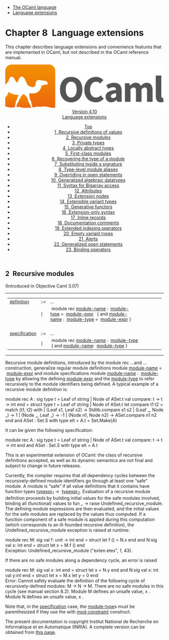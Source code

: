 <!-- ((! set title Manual !)) ((! set documentation !)) ((! set manual !)) ((! set nobreadcrumb !)) -->
<div class="manual content"><ul class="part_menu"><li><a href="language.html">The OCaml language</a></li><li class="active"><a href="extn.html">Language extensions</a></li></ul>




<h1 class="chapter" id="sec238"><span>Chapter 8</span>&nbsp;&nbsp;Language extensions</h1>
<p> <a id="c:extensions"></a>
</p><p>This chapter describes language extensions and convenience features
that are implemented in OCaml, but not described in the
OCaml reference manual.</p><header><nav class="toc brand"><a class="brand" href="https://ocaml.org/"><img src="colour-logo-gray.svg" class="svg" alt="OCaml"></a></nav><nav class="toc"><div class="toc_version"><a href="/docs" id="version-select">Version 4.10</a></div><div class="toc_title"><a href="#">Language extensions</a></div><ul><li class="top"><a href="#">Top</a></li>
<li><a href="letrecvalues.html#start-section">1&nbsp;&nbsp;Recursive definitions of values</a>
</li><li><a href="manual024.html#start-section">2&nbsp;&nbsp;Recursive modules</a>
</li><li><a href="privatetypes.html#start-section">3&nbsp;&nbsp;Private types</a>
</li><li><a href="locallyabstract.html#start-section">4&nbsp;&nbsp;Locally abstract types</a>
</li><li><a href="firstclassmodules.html#start-section">5&nbsp;&nbsp;First-class modules</a>
</li><li><a href="moduletypeof.html#start-section">6&nbsp;&nbsp;Recovering the type of a module</a>
</li><li><a href="signaturesubstitution.html#start-section">7&nbsp;&nbsp;Substituting inside a signature</a>
</li><li><a href="modulealias.html#start-section">8&nbsp;&nbsp;Type-level module aliases</a>
</li><li><a href="overridingopen.html#start-section">9&nbsp;&nbsp;Overriding in open statements</a>
</li><li><a href="gadts.html#start-section">10&nbsp;&nbsp;Generalized algebraic datatypes</a>
</li><li><a href="bigarray.html#start-section">11&nbsp;&nbsp;Syntax for Bigarray access</a>
</li><li><a href="attributes.html#start-section">12&nbsp;&nbsp;Attributes</a>
</li><li><a href="extensionnodes.html#start-section">13&nbsp;&nbsp;Extension nodes</a>
</li><li><a href="extensiblevariants.html#start-section">14&nbsp;&nbsp;Extensible variant types</a>
</li><li><a href="generativefunctors.html#start-section">15&nbsp;&nbsp;Generative functors</a>
</li><li><a href="extensionsyntax.html#start-section">16&nbsp;&nbsp;Extension-only syntax</a>
</li><li><a href="inlinerecords.html#start-section">17&nbsp;&nbsp;Inline records</a>
</li><li><a href="doccomments.html#start-section">18&nbsp;&nbsp;Documentation comments</a>
</li><li><a href="indexops.html#start-section">19&nbsp;&nbsp;Extended indexing operators </a>
</li><li><a href="emptyvariants.html#start-section">20&nbsp;&nbsp;Empty variant types</a>
</li><li><a href="alerts.html#start-section">21&nbsp;&nbsp;Alerts</a>
</li><li><a href="generalizedopens.html#start-section">22&nbsp;&nbsp;Generalized open statements</a>
</li><li><a href="bindingops.html#start-section">23&nbsp;&nbsp;Binding operators</a>
</li></ul></nav></header><a id="start-section"></a><section id="section">




<h2 class="section" id="s:recursive-modules"><a class="section-anchor" href="#s:recursive-modules" aria-hidden="true"></a>2&nbsp;&nbsp;Recursive modules</h2>
<p>
<a id="hevea_manual.kwd206"></a>
<a id="hevea_manual.kwd207"></a></p><p>(Introduced in Objective Caml 3.07)</p><div class="syntax"><table class="display dcenter"><tbody><tr class="c019"><td class="dcell"><table class="c001 cellpading0"><tbody><tr><td class="c018">
<a class="syntax" href="modules.html#definition"><span class="c010">definition</span></a></td><td class="c015">::=</td><td class="c017">
...
&nbsp;</td></tr>
<tr><td class="c018">&nbsp;</td><td class="c015">∣</td><td class="c017">&nbsp;<span class="c004">module</span>&nbsp;<span class="c004">rec</span>&nbsp;<a class="syntax" href="names.html#module-name"><span class="c010">module-name</span></a>&nbsp;<span class="c004">:</span>&nbsp;&nbsp;<a class="syntax" href="modtypes.html#module-type"><span class="c010">module-type</span></a>&nbsp;<span class="c004">=</span>&nbsp;&nbsp;<a class="syntax" href="modules.html#module-expr"><span class="c010">module-expr</span></a>&nbsp;
&nbsp;{&nbsp;<span class="c004">and</span>&nbsp;<a class="syntax" href="names.html#module-name"><span class="c010">module-name</span></a>&nbsp;<span class="c004">:</span>&nbsp;&nbsp;<a class="syntax" href="modtypes.html#module-type"><span class="c010">module-type</span></a>&nbsp;<span class="c004">=</span>&nbsp;&nbsp;<a class="syntax" href="modules.html#module-expr"><span class="c010">module-expr</span></a>&nbsp;}
&nbsp;</td></tr>
<tr><td class="c018">&nbsp;</td></tr>
<tr><td class="c018">
<a class="syntax" href="modtypes.html#specification"><span class="c010">specification</span></a></td><td class="c015">::=</td><td class="c017">
...
&nbsp;</td></tr>
<tr><td class="c018">&nbsp;</td><td class="c015">∣</td><td class="c017">&nbsp;<span class="c004">module</span>&nbsp;<span class="c004">rec</span>&nbsp;<a class="syntax" href="names.html#module-name"><span class="c010">module-name</span></a>&nbsp;<span class="c004">:</span>&nbsp;&nbsp;<a class="syntax" href="modtypes.html#module-type"><span class="c010">module-type</span></a>
&nbsp;{&nbsp;<span class="c004">and</span>&nbsp;<a class="syntax" href="names.html#module-name"><span class="c010">module-name</span></a><span class="c004">:</span>&nbsp;&nbsp;<a class="syntax" href="modtypes.html#module-type"><span class="c010">module-type</span></a>&nbsp;}
</td></tr>
</tbody></table></td></tr>
</tbody></table></div><p>Recursive module definitions, introduced by the <span class="c004">module rec</span> …<span class="c004">and</span> … construction, generalize regular module definitions
<span class="c004">module</span> <a class="syntax" href="names.html#module-name"><span class="c010">module-name</span></a> <span class="c004">=</span> &nbsp;<a class="syntax" href="modules.html#module-expr"><span class="c010">module-expr</span></a> and module specifications
<span class="c004">module</span> <a class="syntax" href="names.html#module-name"><span class="c010">module-name</span></a> <span class="c004">:</span> &nbsp;<a class="syntax" href="modtypes.html#module-type"><span class="c010">module-type</span></a> by allowing the defining
<a class="syntax" href="modules.html#module-expr"><span class="c010">module-expr</span></a> and the <a class="syntax" href="modtypes.html#module-type"><span class="c010">module-type</span></a> to refer recursively to the module
identifiers being defined. A typical example of a recursive module
definition is:


</p><div class="caml-example verbatim">

<div class="ocaml">



<div class="pre caml-input"> <span class="ocamlkeyword">module</span> <span class="ocamlkeyword">rec</span> A : <span class="ocamlkeyword">sig</span>
   <span class="ocamlkeyword">type</span> t = Leaf <span class="ocamlkeyword">of</span> string | Node <span class="ocamlkeyword">of</span> ASet.t
   <span class="ocamlkeyword">val</span> compare: t -&gt; t -&gt; int
 <span class="ocamlkeyword">end</span> = <span class="ocamlkeyword">struct</span>
   <span class="ocamlkeyword">type</span> t = Leaf <span class="ocamlkeyword">of</span> string | Node <span class="ocamlkeyword">of</span> ASet.t
   <span class="ocamlkeyword">let</span> compare t1 t2 =
     <span class="ocamlkeyword">match</span> (t1, t2) <span class="ocamlkeyword">with</span>
     | (Leaf s1, Leaf s2) -&gt; Stdlib.compare s1 s2
     | (Leaf _, Node _) -&gt; 1
     | (Node _, Leaf _) -&gt; -1
     | (Node n1, Node n2) -&gt; ASet.compare n1 n2
 <span class="ocamlkeyword">end</span>
 <span class="ocamlkeyword">and</span> ASet
   : Set.S <span class="ocamlkeyword">with</span> <span class="ocamlkeyword">type</span> elt = A.t
   = Set.Make(A)</div></div>

</div><p>


It can be given the following specification:


</p><div class="caml-example signature">

<div class="ocaml">



<div class="pre caml-input"> <span class="ocamlkeyword">module</span> <span class="ocamlkeyword">rec</span> A : <span class="ocamlkeyword">sig</span>
   <span class="ocamlkeyword">type</span> t = Leaf <span class="ocamlkeyword">of</span> string | Node <span class="ocamlkeyword">of</span> ASet.t
   <span class="ocamlkeyword">val</span> compare: t -&gt; t -&gt; int
 <span class="ocamlkeyword">end</span>
 <span class="ocamlkeyword">and</span> ASet : Set.S <span class="ocamlkeyword">with</span> <span class="ocamlkeyword">type</span> elt = A.t</div></div>

</div><p>This is an experimental extension of OCaml: the class of
recursive definitions accepted, as well as its dynamic semantics are
not final and subject to change in future releases.</p><p>Currently, the compiler requires that all dependency cycles between
the recursively-defined module identifiers go through at least one
“safe” module. A module is “safe” if all value definitions that
it contains have function types <a class="syntax" href="types.html#typexpr"><span class="c010">typexpr</span></a><sub>1</sub> <span class="c004">-&gt;</span> &nbsp;<a class="syntax" href="types.html#typexpr"><span class="c010">typexpr</span></a><sub>2</sub>. Evaluation of a
recursive module definition proceeds by building initial values for
the safe modules involved, binding all (functional) values to
<span class="c002"><span class="c003">fun</span> <span class="c003">_</span> <span class="c003">-&gt;</span> <span class="c003">raise</span></span> <span class="c003">Undefined_recursive_module</span>. The defining
module expressions are then evaluated, and the initial values
for the safe modules are replaced by the values thus computed. If a
function component of a safe module is applied during this computation
(which corresponds to an ill-founded recursive definition), the
<span class="c003">Undefined_recursive_module</span> exception is raised at runtime:</p><div class="caml-example verbatim">

<div class="ocaml">



<div class="pre caml-input"> <span class="ocamlkeyword">module</span> <span class="ocamlkeyword">rec</span> M: <span class="ocamlkeyword">sig</span> <span class="ocamlkeyword">val</span> f: unit -&gt; int <span class="ocamlkeyword">end</span> = <span class="ocamlkeyword">struct</span> <span class="ocamlkeyword">let</span> f () = N.x <span class="ocamlkeyword">end</span>
 <span class="ocamlkeyword">and</span> N:<span class="ocamlkeyword">sig</span> <span class="ocamlkeyword">val</span> x: int <span class="ocamlkeyword">end</span> = <span class="ocamlkeyword">struct</span> <span class="ocamlkeyword">let</span> x = M.f () <span class="ocamlkeyword">end</span></div>



<div class="pre caml-output ok">Exception: Undefined_recursive_module (<span class="ocamlstring">"exten.etex"</span>, 1, 43).</div></div>

</div><p>If there are no safe modules along a dependency cycle, an error is raised</p><div class="caml-example verbatim">

<div class="ocaml">



<div class="pre caml-input"> <span class="ocamlkeyword">module</span> <span class="ocamlkeyword">rec</span> M: <span class="ocamlkeyword">sig</span> <span class="ocamlhighlight">val x: int</span> <span class="ocamlkeyword">end</span> = <span class="ocamlhighlight">struct let x = N.y end</span>
 <span class="ocamlkeyword">and</span> N:<span class="ocamlkeyword">sig</span> <span class="ocamlhighlight">val x: int</span> <span class="ocamlkeyword">val</span> y:int <span class="ocamlkeyword">end</span> = <span class="ocamlkeyword">struct</span> <span class="ocamlkeyword">let</span> x = M.x <span class="ocamlkeyword">let</span> y = 0 <span class="ocamlkeyword">end</span></div>



<div class="pre caml-output error"><span class="ocamlerror">Error</span>: Cannot safely evaluate the definition of the following cycle
       of recursively-defined modules: M -&gt; N -&gt; M.
       There are no safe modules in this cycle (see manual section 8.2).
  Module M defines an unsafe value, x .
  Module N defines an unsafe value, x .</div></div>

</div><p>Note that, in the <a class="syntax" href="modtypes.html#specification"><span class="c010">specification</span></a> case, the <a class="syntax" href="modtypes.html#module-type"><span class="c010">module-type</span></a>s must be
parenthesized if they use the <span class="c004">with</span> <a class="syntax" href="modtypes.html#mod-constraint"><span class="c010">mod-constraint</span></a> construct.</p>






</section><div class="copyright">The present documentation is copyright Institut National de Recherche en Informatique et en Automatique (INRIA). A complete version can be obtained from <a href="http://caml.inria.fr/pub/docs/manual-ocaml/">this page</a>.</div></div>